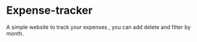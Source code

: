 # Expense-tracker
A simple website to track your expenses , you can add delete and filter by month.
